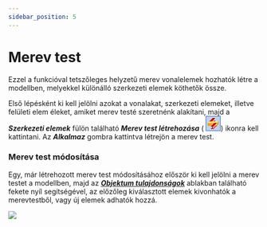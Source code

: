 ```yaml
---
sidebar_position: 5
---
```

# Merev test

<!-- wp:paragraph -->

Ezzel a funkcióval tetszőleges helyzetű merev vonalelemek hozhatók létre a modellben, melyekkel különálló szerkezeti elemek köthetők össze.

<!-- /wp:paragraph -->

<!-- wp:paragraph -->

Első lépésként ki kell jelölni azokat a vonalakat, szerkezeti elemeket, illetve felületi elem éleket, amiket merev testé szeretnénk alakítani, majd a _**Szerkezeti elemek**_ fülön található _**Merev test létrehozása**_ ( ![](./img/wp-content-uploads-2021-04-cmd_rigid.png)) ikonra kell kattintani. Az _**Alkalmaz**_ gombra kattintva létrejön a merev test.

<!-- /wp:paragraph -->

<!-- wp:heading {"level":3} -->

### Merev test módosítása

<!-- /wp:heading -->

<!-- wp:paragraph -->

Egy, már létrehozott merev test módosításához először ki kell jelölni a merev testet a modellben, majd az _**[Objektum tulajdonságok](/manual/altalanos-ismertetes/a-fokepernyo/#Object-properties-window)**_ ablakban található fekete nyíl segítségével, az előzőleg kiválasztott elemek kivonhatók a merevtestből, vagy új elemek adhatók hozzá.

<!-- /wp:paragraph -->

<!-- wp:image {"id":34739,"width":274,"height":37,"sizeSlug":"full","linkDestination":"media","className":"is-style-default"} -->

[![](https://consteelsoftware.com/wp-content/uploads/2022/04/obj_tul_merev_test.png)](./img/wp-content-uploads-2022-04-obj_tul_merev_test.png)

<!-- /wp:image -->

